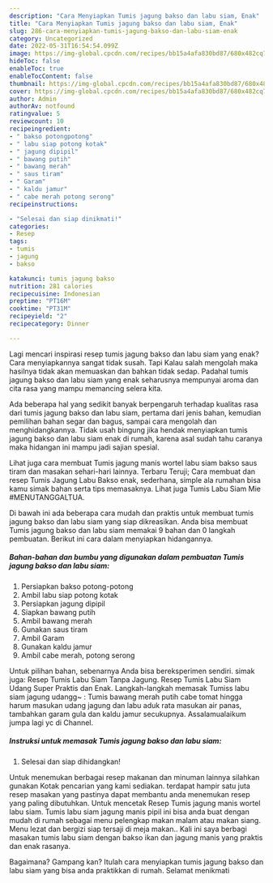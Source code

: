 ```yaml
---
description: "Cara Menyiapkan Tumis jagung bakso dan labu siam, Enak"
title: "Cara Menyiapkan Tumis jagung bakso dan labu siam, Enak"
slug: 286-cara-menyiapkan-tumis-jagung-bakso-dan-labu-siam-enak
category: Uncategorized
date: 2022-05-31T16:54:54.099Z
image: https://img-global.cpcdn.com/recipes/bb15a4afa830bd87/680x482cq70/tumis-jagung-bakso-dan-labu-siam-foto-resep-utama.jpg
hideToc: false
enableToc: true
enableTocContent: false
thumbnail: https://img-global.cpcdn.com/recipes/bb15a4afa830bd87/680x482cq70/tumis-jagung-bakso-dan-labu-siam-foto-resep-utama.jpg
cover: https://img-global.cpcdn.com/recipes/bb15a4afa830bd87/680x482cq70/tumis-jagung-bakso-dan-labu-siam-foto-resep-utama.jpg
author: Admin
authorAv: notfound
ratingvalue: 5
reviewcount: 10
recipeingredient:
- " bakso potongpotong"
- " labu siap potong kotak"
- " jagung dipipil"
- " bawang putih"
- " bawang merah"
- " saus tiram"
- " Garam"
- " kaldu jamur"
- " cabe merah potong serong"
recipeinstructions:

- "Selesai dan siap dinikmati!"
categories:
- Resep
tags:
- tumis
- jagung
- bakso

katakunci: tumis jagung bakso 
nutrition: 281 calories
recipecuisine: Indonesian
preptime: "PT16M"
cooktime: "PT31M"
recipeyield: "2"
recipecategory: Dinner

---
```



Lagi mencari inspirasi resep tumis jagung bakso dan labu siam yang enak? Cara menyiapkannya sangat tidak susah. Tapi Kalau salah mengolah maka hasilnya tidak akan memuaskan dan bahkan tidak sedap. Padahal tumis jagung bakso dan labu siam yang enak seharusnya mempunyai aroma dan cita rasa yang mampu memancing selera kita.


Ada beberapa hal yang sedikit banyak berpengaruh terhadap kualitas rasa dari tumis jagung bakso dan labu siam, pertama dari jenis bahan, kemudian pemilihan bahan segar dan bagus, sampai cara mengolah dan menghidangkannya. Tidak usah bingung jika hendak menyiapkan tumis jagung bakso dan labu siam enak di rumah, karena asal sudah tahu caranya maka hidangan ini mampu jadi sajian spesial.

Lihat juga cara membuat Tumis jagung manis wortel labu siam bakso saus tiram dan masakan sehari-hari lainnya. Terbaru Teruji; Cara membuat dan resep Tumis Jagung Labu Bakso enak, sederhana, simple ala rumahan bisa kamu simak bahan serta tips memasaknya. Lihat juga Tumis Labu Siam Mie #MENUTANGGALTUA.


Di bawah ini ada beberapa cara mudah dan praktis untuk membuat tumis jagung bakso dan labu siam yang siap dikreasikan. Anda bisa membuat Tumis jagung bakso dan labu siam memakai 9 bahan dan 0 langkah pembuatan. Berikut ini cara dalam menyiapkan hidangannya.

<!--inarticleads1-->

##### Bahan-bahan dan bumbu yang digunakan dalam pembuatan Tumis jagung bakso dan labu siam:

1. Persiapkan  bakso potong-potong
1. Ambil  labu siap potong kotak
1. Persiapkan  jagung dipipil
1. Siapkan  bawang putih
1. Ambil  bawang merah
1. Gunakan  saus tiram
1. Ambil  Garam
1. Gunakan  kaldu jamur
1. Ambil  cabe merah, potong serong


Untuk pilihan bahan, sebenarnya Anda bisa bereksperimen sendiri. simak jugа: Resep Tumis Labu Siam Tanpa Jagung. Resep Tumis Labu Siam Udang Super Praktis dan Enak. Langkah-langkah memasak Tumiss labu siam jagung udangg~ : Tumis bawang merah putih cabe tomat hingga harum masukan udang jagung dan labu aduk rata masukan air panas, tambahkan garam gula dan kaldu jamur secukupnya. Assalamualaikum jumpa lagi yc di Channel. 

<!--inarticleads2-->

##### Instruksi untuk memasak Tumis jagung bakso dan labu siam:


1. Selesai dan siap dihidangkan!

Untuk menemukan berbagai resep makanan dan minuman lainnya silahkan gunakan Kotak pencarian yang kami sediakan. terdapat hampir satu juta resep masakan yang pastinya dapat membantu anda menemukan resep yang paling dibutuhkan. Untuk mencetak Resep Tumis jagung manis wortel labu siam. Tumis labu siam jagung manis pipil ini bisa anda buat dengan mudah di rumah sebagai menu pelengkap makan malam atau makan siang. Menu lezat dan bergizi siap tersaji di meja makan.. Kali ini saya berbagi masakan tumis labu siam dengan bakso ikan dan jagung manis yang praktis dan enak rasanya. 

Bagaimana? Gampang kan? Itulah cara menyiapkan tumis jagung bakso dan labu siam yang bisa anda praktikkan di rumah. Selamat menikmati
